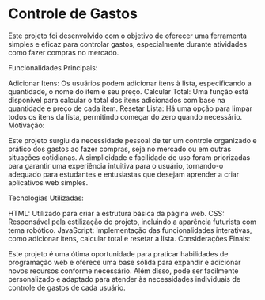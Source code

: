 # Controle de Gastos

Este projeto foi desenvolvido com o objetivo de oferecer uma ferramenta simples e eficaz para controlar gastos, especialmente durante atividades como fazer compras no mercado.

Funcionalidades Principais:

Adicionar Itens: Os usuários podem adicionar itens à lista, especificando a quantidade, o nome do item e seu preço.
Calcular Total: Uma função está disponível para calcular o total dos itens adicionados com base na quantidade e preço de cada item.
Resetar Lista: Há uma opção para limpar todos os itens da lista, permitindo começar do zero quando necessário.
Motivação:

Este projeto surgiu da necessidade pessoal de ter um controle organizado e prático dos gastos ao fazer compras, seja no mercado ou em outras situações cotidianas. A simplicidade e facilidade de uso foram priorizadas para garantir uma experiência intuitiva para o usuário, tornando-o adequado para estudantes e entusiastas que desejam aprender a criar aplicativos web simples.

Tecnologias Utilizadas:

HTML: Utilizado para criar a estrutura básica da página web.
CSS: Responsável pela estilização do projeto, incluindo a aparência futurista com tema robótico.
JavaScript: Implementação das funcionalidades interativas, como adicionar itens, calcular total e resetar a lista.
Considerações Finais:

Este projeto é uma ótima oportunidade para praticar habilidades de programação web e oferece uma base sólida para expandir e adicionar novos recursos conforme necessário. Além disso, pode ser facilmente personalizado e adaptado para atender às necessidades individuais de controle de gastos de cada usuário.






